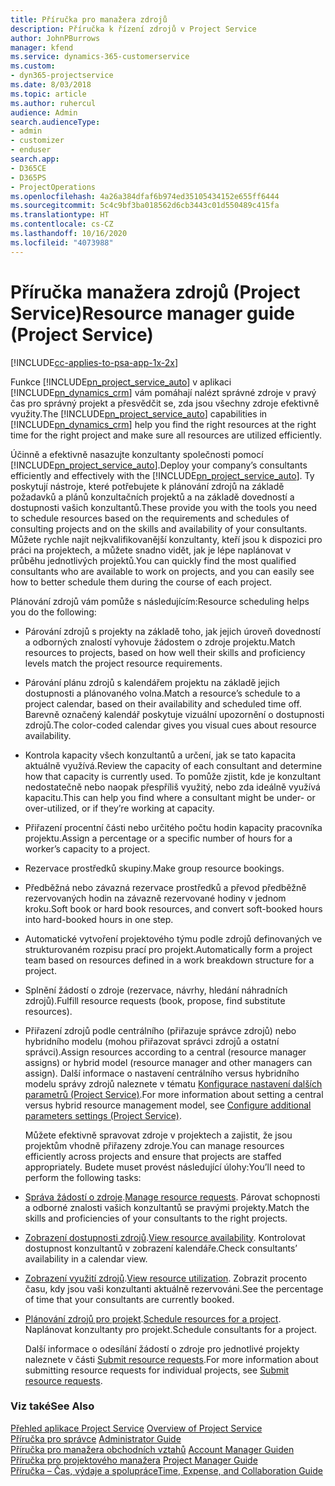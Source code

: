 ```yaml
---
title: Příručka pro manažera zdrojů
description: Příručka k řízení zdrojů v Project Service
author: JohnPBurrows
manager: kfend
ms.service: dynamics-365-customerservice
ms.custom:
- dyn365-projectservice
ms.date: 8/03/2018
ms.topic: article
ms.author: ruhercul
audience: Admin
search.audienceType:
- admin
- customizer
- enduser
search.app:
- D365CE
- D365PS
- ProjectOperations
ms.openlocfilehash: 4a26a384dfaf6b974ed35105434152e655ff6444
ms.sourcegitcommit: 5c4c9bf3ba018562d6cb3443c01d550489c415fa
ms.translationtype: HT
ms.contentlocale: cs-CZ
ms.lasthandoff: 10/16/2020
ms.locfileid: "4073988"
---
```

# <a name="resource-manager-guide-project-service"></a><span data-ttu-id="62d20-103">Příručka manažera zdrojů (Project Service)</span><span class="sxs-lookup"><span data-stu-id="62d20-103">Resource manager guide (Project Service)</span></span>

[!INCLUDE[cc-applies-to-psa-app-1x-2x](../includes/cc-applies-to-psa-app-1x-2x.md)]

<span data-ttu-id="62d20-104">Funkce [!INCLUDE[pn_project_service_auto](../includes/pn-project-service-auto.md)] v aplikaci [!INCLUDE[pn_dynamics_crm](../includes/pn-dynamics-crm.md)] vám pomáhají nalézt správné zdroje v pravý čas pro správný projekt a přesvědčit se, zda jsou všechny zdroje efektivně využity.</span><span class="sxs-lookup"><span data-stu-id="62d20-104">The [!INCLUDE[pn_project_service_auto](../includes/pn-project-service-auto.md)] capabilities in [!INCLUDE[pn_dynamics_crm](../includes/pn-dynamics-crm.md)] help you find the right resources at the right time for the right project and make sure all resources are utilized efficiently.</span></span>  
  
 <span data-ttu-id="62d20-105">Účinně a efektivně nasazujte konzultanty společnosti pomocí [!INCLUDE[pn_project_service_auto](../includes/pn-project-service-auto.md)].</span><span class="sxs-lookup"><span data-stu-id="62d20-105">Deploy your company’s consultants efficiently and effectively with the [!INCLUDE[pn_project_service_auto](../includes/pn-project-service-auto.md)].</span></span> <span data-ttu-id="62d20-106">Ty poskytují nástroje, které potřebujete k plánování zdrojů na základě požadavků a plánů konzultačních projektů a na základě dovedností a dostupnosti vašich konzultantů.</span><span class="sxs-lookup"><span data-stu-id="62d20-106">These provide you with the tools you need to schedule resources based on the requirements and schedules of consulting projects and on the skills and availability of your consultants.</span></span> <span data-ttu-id="62d20-107">Můžete rychle najít nejkvalifikovanější konzultanty, kteří jsou k dispozici pro práci na projektech, a můžete snadno vidět, jak je lépe naplánovat v průběhu jednotlivých projektů.</span><span class="sxs-lookup"><span data-stu-id="62d20-107">You can quickly find the most qualified consultants who are available to work on projects, and you can easily see how to better schedule them during the course of each project.</span></span>  
  
 <span data-ttu-id="62d20-108">Plánování zdrojů vám pomůže s následujícím:</span><span class="sxs-lookup"><span data-stu-id="62d20-108">Resource scheduling helps you do the following:</span></span>  
  
- <span data-ttu-id="62d20-109">Párování zdrojů s projekty na základě toho, jak jejich úroveň dovedností a odborných znalostí vyhovuje žádostem o zdroje projektu.</span><span class="sxs-lookup"><span data-stu-id="62d20-109">Match resources to projects, based on how well their skills and proficiency levels match the project resource requirements.</span></span>  
  
- <span data-ttu-id="62d20-110">Párování plánu zdrojů s kalendářem projektu na základě jejich dostupnosti a plánovaného volna.</span><span class="sxs-lookup"><span data-stu-id="62d20-110">Match a resource’s schedule to a project calendar, based on their availability and scheduled time off.</span></span> <span data-ttu-id="62d20-111">Barevně označený kalendář poskytuje vizuální upozornění o dostupnosti zdrojů.</span><span class="sxs-lookup"><span data-stu-id="62d20-111">The color-coded calendar gives you visual cues about resource availability.</span></span>  
  
- <span data-ttu-id="62d20-112">Kontrola kapacity všech konzultantů a určení, jak se tato kapacita aktuálně využívá.</span><span class="sxs-lookup"><span data-stu-id="62d20-112">Review the capacity of each consultant and determine how that capacity is currently used.</span></span> <span data-ttu-id="62d20-113">To pomůže zjistit, kde je konzultant nedostatečně nebo naopak přespříliš využitý, nebo zda ideálně využívá kapacitu.</span><span class="sxs-lookup"><span data-stu-id="62d20-113">This can help you find where a consultant might be under- or over-utilized, or if they’re working at capacity.</span></span>  
  
- <span data-ttu-id="62d20-114">Přiřazení procentní části nebo určitého počtu hodin kapacity pracovníka projektu.</span><span class="sxs-lookup"><span data-stu-id="62d20-114">Assign a percentage or a specific number of hours for a worker’s capacity to a project.</span></span>  
  
- <span data-ttu-id="62d20-115">Rezervace prostředků skupiny.</span><span class="sxs-lookup"><span data-stu-id="62d20-115">Make group resource bookings.</span></span>  
  
- <span data-ttu-id="62d20-116">Předběžná nebo závazná rezervace prostředků a převod předběžně rezervovaných hodin na závazně rezervované hodiny v jednom kroku.</span><span class="sxs-lookup"><span data-stu-id="62d20-116">Soft book or hard book resources, and convert soft-booked hours into hard-booked hours in one step.</span></span>  
  
- <span data-ttu-id="62d20-117">Automatické vytvoření projektového týmu podle zdrojů definovaných ve strukturovaném rozpisu prací pro projekt.</span><span class="sxs-lookup"><span data-stu-id="62d20-117">Automatically form a project team based on resources defined in a work breakdown structure for a project.</span></span>  
  
- <span data-ttu-id="62d20-118">Splnění žádostí o zdroje (rezervace, návrhy, hledání náhradních zdrojů).</span><span class="sxs-lookup"><span data-stu-id="62d20-118">Fulfill resource requests (book, propose, find substitute resources).</span></span>  
  
- <span data-ttu-id="62d20-119">Přiřazení zdrojů podle centrálního (přiřazuje správce zdrojů) nebo hybridního modelu (mohou přiřazovat správci zdrojů a ostatní správci).</span><span class="sxs-lookup"><span data-stu-id="62d20-119">Assign resources according to a central (resource manager assigns) or hybrid model (resource manager and other managers can assign).</span></span> <span data-ttu-id="62d20-120">Další informace o nastavení centrálního versus hybridního modelu správy zdrojů naleznete v tématu [Konfigurace nastavení dalších parametrů (Project Service)](../psa/configure-additional-parameters-settings.md).</span><span class="sxs-lookup"><span data-stu-id="62d20-120">For more information about setting a central versus hybrid resource management model, see [Configure additional parameters settings (Project Service)](../psa/configure-additional-parameters-settings.md).</span></span>  
  
  <span data-ttu-id="62d20-121">Můžete efektivně spravovat zdroje v projektech a zajistit, že jsou projektům vhodně přiřazeny zdroje.</span><span class="sxs-lookup"><span data-stu-id="62d20-121">You can manage resources efficiently across projects and ensure that projects are staffed appropriately.</span></span> <span data-ttu-id="62d20-122">Budete muset provést následující úlohy:</span><span class="sxs-lookup"><span data-stu-id="62d20-122">You’ll need to perform the following tasks:</span></span>  
  
- <span data-ttu-id="62d20-123">[Správa žádostí o zdroje](../psa/manage-resource-requests.md).</span><span class="sxs-lookup"><span data-stu-id="62d20-123">[Manage resource requests](../psa/manage-resource-requests.md).</span></span> <span data-ttu-id="62d20-124">Párovat schopnosti a odborné znalosti vašich konzultantů se pravými projekty.</span><span class="sxs-lookup"><span data-stu-id="62d20-124">Match the skills and proficiencies of your consultants to the right projects.</span></span>  
  
- <span data-ttu-id="62d20-125">[Zobrazení dostupnosti zdrojů](../psa/view-resource-availability.md).</span><span class="sxs-lookup"><span data-stu-id="62d20-125">[View resource availability](../psa/view-resource-availability.md).</span></span> <span data-ttu-id="62d20-126">Kontrolovat dostupnost konzultantů v zobrazení kalendáře.</span><span class="sxs-lookup"><span data-stu-id="62d20-126">Check consultants’ availability in a calendar view.</span></span>  
  
- <span data-ttu-id="62d20-127">[Zobrazení využití zdrojů](../psa/view-resource-utilization.md).</span><span class="sxs-lookup"><span data-stu-id="62d20-127">[View resource utilization](../psa/view-resource-utilization.md).</span></span> <span data-ttu-id="62d20-128">Zobrazit procento času, kdy jsou vaši konzultanti aktuálně rezervováni.</span><span class="sxs-lookup"><span data-stu-id="62d20-128">See the percentage of time that your consultants are currently booked.</span></span>  
  
- <span data-ttu-id="62d20-129">[Plánování zdrojů pro projekt](../psa/schedule-resources-project.md).</span><span class="sxs-lookup"><span data-stu-id="62d20-129">[Schedule resources for a project](../psa/schedule-resources-project.md).</span></span> <span data-ttu-id="62d20-130">Naplánovat konzultanty pro projekt.</span><span class="sxs-lookup"><span data-stu-id="62d20-130">Schedule consultants for a project.</span></span>  
  
  <span data-ttu-id="62d20-131">Další informace o odesílání žádostí o zdroje pro jednotlivé projekty naleznete v části [Submit resource requests](../psa/submit-resource-requests.md).</span><span class="sxs-lookup"><span data-stu-id="62d20-131">For more information about submitting resource requests for individual projects, see [Submit resource requests](../psa/submit-resource-requests.md).</span></span>  
  
### <a name="see-also"></a><span data-ttu-id="62d20-132">Viz také</span><span class="sxs-lookup"><span data-stu-id="62d20-132">See Also</span></span>  
 <span data-ttu-id="62d20-133">[Přehled aplikace Project Service](../psa/overview.md) </span><span class="sxs-lookup"><span data-stu-id="62d20-133">[Overview of Project Service](../psa/overview.md) </span></span>  
 <span data-ttu-id="62d20-134">[Příručka pro správce](../psa/admin-guide.md) </span><span class="sxs-lookup"><span data-stu-id="62d20-134">[Administrator Guide](../psa/admin-guide.md) </span></span>  
 <span data-ttu-id="62d20-135">[Příručka pro manažera obchodních vztahů](../psa/account-manager-guide.md) </span><span class="sxs-lookup"><span data-stu-id="62d20-135">[Account Manager Guiden](../psa/account-manager-guide.md) </span></span>  
 <span data-ttu-id="62d20-136">[Příručka pro projektového manažera](../psa/project-manager-guide.md) </span><span class="sxs-lookup"><span data-stu-id="62d20-136">[Project Manager Guide](../psa/project-manager-guide.md) </span></span>  
 [<span data-ttu-id="62d20-137">Příručka – Čas, výdaje a spolupráce</span><span class="sxs-lookup"><span data-stu-id="62d20-137">Time, Expense, and Collaboration Guide</span></span>](../psa/time-expense-collaboration-guide.md)
